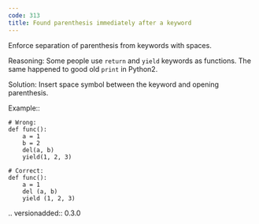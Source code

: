 ```yaml
---
code: 313
title: Found parenthesis immediately after a keyword
---
```



Enforce separation of parenthesis from keywords with spaces.

Reasoning:
    Some people use ``return`` and ``yield`` keywords as functions.
    The same happened to good old ``print`` in Python2.

Solution:
    Insert space symbol between the keyword and opening parenthesis.

Example::

    # Wrong:
    def func():
        a = 1
        b = 2
        del(a, b)
        yield(1, 2, 3)

    # Correct:
    def func():
        a = 1
        del (a, b)
        yield (1, 2, 3)

.. versionadded:: 0.3.0